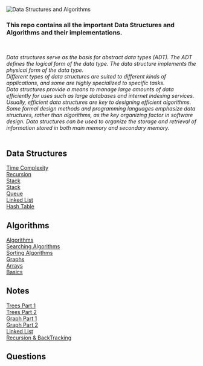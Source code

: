
![Data Structures and Algorithms](https://user-images.githubusercontent.com/83531337/155879473-35f37c9b-7501-4013-b78a-9709244037b3.png)

### This repo contains all the important Data Structures and Algorithms and their implementations.<br>
<br>

*Data structures serve as the basis for abstract data types (ADT). The ADT defines the logical form of the data type. The data structure implements the physical form of the data type.<br>
Different types of data structures are suited to different kinds of applications, and some are highly specialized to specific tasks.<br>
Data structures provide a means to manage large amounts of data efficiently for uses such as large databases and internet indexing services. Usually, efficient data structures are key to designing efficient algorithms.<br>
Some formal design methods and programming languages emphasize data structures, rather than algorithms, as the key organizing factor in software design. Data structures can be used to organize the storage and retrieval of information stored in both main memory and secondary memory.*<br>
<br>

## Data Structures

[Time Complexity](https://github.com/Aashutosh0033/Data-Structures-and-Algorithms/tree/main/Time%20Complexity)<br>
[Recursion](https://github.com/Aashutosh0033/Data-Structures-and-Algorithms/tree/main/Recursion)<br>
[Stack](https://github.com/Aashutosh0033/Data-Structures-and-Algorithms/tree/main/Stack)<br>
[Stack](https://github.com/Aashutosh0033/Data-Structures-and-Algorithms/tree/main/Stack)<br>
[Queue](https://github.com/Aashutosh0033/Data-Structures-and-Algorithms/tree/main/Queue)<br>
[Linked List](https://github.com/Aashutosh0033/Data-Structures-and-Algorithms/tree/main/Linked%20List)<br>
[Hash Table](https://github.com/Aashutosh0033/Data-Structures-and-Algorithms/tree/main/Hash%20Table)<br>


## Algorithms

[Algorithms](https://github.com/Aashutosh0033/Data-Structures-and-Algorithms/tree/main/Algorithms)<br>
[Searching Algorithms](https://github.com/Aashutosh0033/Data-Structures-and-Algorithms/tree/main/Searching%20Algorithms)<br>
[Sorting Algorithms](https://github.com/Aashutosh0033/Data-Structures-and-Algorithms/tree/main/Sorting%20Algorithms)<br>
[Graphs](https://github.com/Aashutosh0033/Data-Structures-and-Algorithms/tree/main/Graph%20Algorithms)<br>
[Arrays](https://github.com/Aashutosh0033/Data-Structures-and-Algorithms/tree/main/Array%20Algorithms)<br>
[Basics](https://github.com/Aashutosh0033/Data-Structures-and-Algorithms/tree/main/Basic%20Algorithms)<br>


## Notes

[Trees Part 1](https://github.com/Aashutosh0033/DSA-using-Cpp/blob/main/Notes/Trees%20Part-1.pdf)<br>
[Trees Part 2](https://github.com/Aashutosh0033/DSA-using-Cpp/blob/main/Notes/Trees%20Part-2.pdf)<br>
[Graph Part 1](https://github.com/Aashutosh0033/DSA-using-Cpp/blob/main/Notes/Graph%20Part-1.pdf)<br>
[Graph Part 2](https://github.com/Aashutosh0033/DSA-using-Cpp/blob/main/Notes/Graph%20-%202.pdf)<br>
[Linked List](https://github.com/Aashutosh0033/DSA-using-Cpp/blob/main/Notes/Linked%20List.pdf)<br>
[Recursion & BackTracking](https://github.com/Aashutosh0033/DSA-using-Cpp/blob/main/Notes/Recursion%20%26%20BackTracking.pdf)<br>


## Questions







